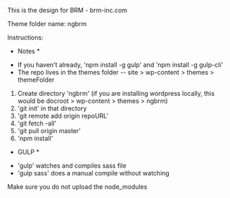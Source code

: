 This is the design for BRM - brm-inc.com

Theme folder name: ngbrm

Instructions:

* Notes *
- If you haven't already, 'npm install -g gulp' and 'npm install -g gulp-cli'
- The repo lives in the themes folder -- site > wp-content > themes > themeFolder


1. Create directory 'ngbrm' (if you are installing wordpress locally, this would be docroot > wp-content > themes > ngbrm)
2. 'git init' in that directory
3. 'git remote add origin repoURL'
4. 'git fetch -all'
5. 'git pull origin master'
6. 'npm install'

* GULP *
- 'gulp' watches and compiles sass file
- 'gulp sass' does a manual compile without watching

Make sure you do not upload the node_modules
